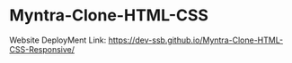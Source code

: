# Myntra-Clone-HTML-CSS


Website DeployMent Link: https://dev-ssb.github.io/Myntra-Clone-HTML-CSS-Responsive/
